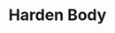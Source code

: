 ---
title: "Harden Body"
canonical: "skill/harden-body"
canonical_title: "Mineral Loresheet"
lists:
    - mineral-loresheet
tier: 4
osp_cost: 85
prerequisites: ["mineral-loresheet/toughen-body"]
replacement: true
ladder: "toughen-body"
---